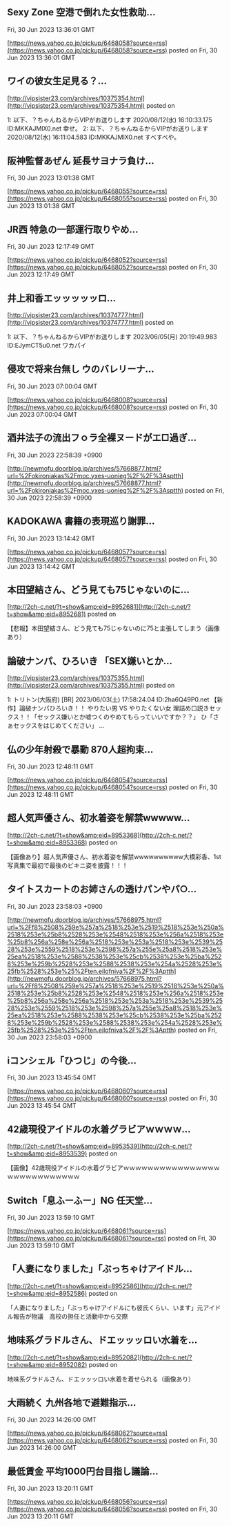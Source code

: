 

## Sexy Zone 空港で倒れた女性救助...
  Fri, 30 Jun 2023 13:36:01 GMT

[https://news.yahoo.co.jp/pickup/6468058?source=rss](https://news.yahoo.co.jp/pickup/6468058?source=rss)
posted on Fri, 30 Jun 2023 13:36:01 GMT

<!--more-->



## ワイの彼女生足見る？...
  

[http://vipsister23.com/archives/10375354.html](http://vipsister23.com/archives/10375354.html)
posted on 

<!--more-->

1: 以下、？ちゃんねるからVIPがお送りします 2020/08/12(水) 16:10:33.175 ID:MKKAJMlX0.net 幸せ。 2: 以下、？ちゃんねるからVIPがお送りします 2020/08/12(水) 16:11:04.583 ID:MKKAJMlX0.net すべすべや。

## 阪神監督あぜん 延長サヨナラ負け...
  Fri, 30 Jun 2023 13:01:38 GMT

[https://news.yahoo.co.jp/pickup/6468055?source=rss](https://news.yahoo.co.jp/pickup/6468055?source=rss)
posted on Fri, 30 Jun 2023 13:01:38 GMT

<!--more-->



## JR西 特急の一部運行取りやめ...
  Fri, 30 Jun 2023 12:17:49 GMT

[https://news.yahoo.co.jp/pickup/6468052?source=rss](https://news.yahoo.co.jp/pickup/6468052?source=rss)
posted on Fri, 30 Jun 2023 12:17:49 GMT

<!--more-->



## 井上和香エッッッッッロ...
  

[http://vipsister23.com/archives/10374777.html](http://vipsister23.com/archives/10374777.html)
posted on 

<!--more-->

1: 以下、？ちゃんねるからVIPがお送りします 2023/06/05(月) 20:19:49.983 ID:EJymCT5u0.net ワカパイ

## 侵攻で将来台無し ウのバレリーナ...
  Fri, 30 Jun 2023 07:00:04 GMT

[https://news.yahoo.co.jp/pickup/6468008?source=rss](https://news.yahoo.co.jp/pickup/6468008?source=rss)
posted on Fri, 30 Jun 2023 07:00:04 GMT

<!--more-->



## 酒井法子の流出フｏラ全裸ヌードがエ□過ぎ...
  Fri, 30 Jun 2023 22:58:39 +0900

[http://newmofu.doorblog.jp/archives/57668877.html?url=%2Fokironiakas%2Fmoc.yxes-uonieg%2F%2F%3Asptth](http://newmofu.doorblog.jp/archives/57668877.html?url=%2Fokironiakas%2Fmoc.yxes-uonieg%2F%2F%3Asptth)
posted on Fri, 30 Jun 2023 22:58:39 +0900

<!--more-->



## KADOKAWA 書籍の表現巡り謝罪...
  Fri, 30 Jun 2023 13:14:42 GMT

[https://news.yahoo.co.jp/pickup/6468057?source=rss](https://news.yahoo.co.jp/pickup/6468057?source=rss)
posted on Fri, 30 Jun 2023 13:14:42 GMT

<!--more-->



## 本田望結さん、どう見ても75じゃないのに...
  

[http://2ch-c.net/?t=show&amp;eid=8952681](http://2ch-c.net/?t=show&amp;eid=8952681)
posted on 

<!--more-->

【悲報】本田望結さん、どう見ても75じゃないのに75と主張してしまう（画像あり）

## 論破ナンパ、ひろいき  「SEX嫌いとか...
  

[http://vipsister23.com/archives/10375355.html](http://vipsister23.com/archives/10375355.html)
posted on 

<!--more-->

1: トリトン(大阪府) [BR] 2023/06/03(土) 17:58:24.04 ID:2ha6Q49P0.net 【新作】論破ナンパひろいき！！ やりたい男 VS やりたくない女 理詰め口説きセックス！！「セックス嫌いとか嘘つくのやめてもらっていいですか？？」 ひ「さぁセックスをはじめてください」 ...

## 仏の少年射殺で暴動 870人超拘束...
  Fri, 30 Jun 2023 12:48:11 GMT

[https://news.yahoo.co.jp/pickup/6468054?source=rss](https://news.yahoo.co.jp/pickup/6468054?source=rss)
posted on Fri, 30 Jun 2023 12:48:11 GMT

<!--more-->



## 超人気声優さん、初水着姿を解禁wwwww...
  

[http://2ch-c.net/?t=show&amp;eid=8953368](http://2ch-c.net/?t=show&amp;eid=8953368)
posted on 

<!--more-->

【画像あり】超人気声優さん、初水着姿を解禁wwwwwwwwww大橋彩香、1st写真集で最初で最後のビキニ姿を披露！！！

## タイトスカートのお姉さんの透けパンやパ○...
  Fri, 30 Jun 2023 23:58:03 +0900

[http://newmofu.doorblog.jp/archives/57668975.html?url=%2Ff8%2508%259e%257a%2518%253e%2519%2518%253e%250a%2518%253e%25b8%2528%253e%2548%2518%253e%256a%2518%253e%25b8%256a%258e%256a%2518%253e%253a%2518%253e%2539%2528%253e%2559%2518%253e%2598%257a%255e%25a8%2518%253e%25ea%2518%253e%2588%2538%253e%25cb%2538%253e%25ba%2528%253e%259b%2528%253e%2588%2538%253e%254a%2528%253e%25fb%2528%253e%25%2Ften.eilofniva%2F%2F%3Aptth](http://newmofu.doorblog.jp/archives/57668975.html?url=%2Ff8%2508%259e%257a%2518%253e%2519%2518%253e%250a%2518%253e%25b8%2528%253e%2548%2518%253e%256a%2518%253e%25b8%256a%258e%256a%2518%253e%253a%2518%253e%2539%2528%253e%2559%2518%253e%2598%257a%255e%25a8%2518%253e%25ea%2518%253e%2588%2538%253e%25cb%2538%253e%25ba%2528%253e%259b%2528%253e%2588%2538%253e%254a%2528%253e%25fb%2528%253e%25%2Ften.eilofniva%2F%2F%3Aptth)
posted on Fri, 30 Jun 2023 23:58:03 +0900

<!--more-->



## iコンシェル「ひつじ」の今後...
  Fri, 30 Jun 2023 13:45:54 GMT

[https://news.yahoo.co.jp/pickup/6468060?source=rss](https://news.yahoo.co.jp/pickup/6468060?source=rss)
posted on Fri, 30 Jun 2023 13:45:54 GMT

<!--more-->



## 42歳現役アイドルの水着グラビアｗｗｗｗ...
  

[http://2ch-c.net/?t=show&amp;eid=8953539](http://2ch-c.net/?t=show&amp;eid=8953539)
posted on 

<!--more-->

【画像】42歳現役アイドルの水着グラビアｗｗｗｗｗｗｗｗｗｗｗｗｗｗｗｗｗｗｗｗｗｗｗｗｗｗｗｗ

## Switch「息ふーふー」NG 任天堂...
  Fri, 30 Jun 2023 13:59:10 GMT

[https://news.yahoo.co.jp/pickup/6468061?source=rss](https://news.yahoo.co.jp/pickup/6468061?source=rss)
posted on Fri, 30 Jun 2023 13:59:10 GMT

<!--more-->



## 「人妻になりました」「ぶっちゃけアイドル...
  

[http://2ch-c.net/?t=show&amp;eid=8952586](http://2ch-c.net/?t=show&amp;eid=8952586)
posted on 

<!--more-->

「人妻になりました」「ぶっちゃけアイドルにも彼氏くらい、います」元アイドル報告が物議　高校の担任と活動中から交際

## 地味系グラドルさん、ドエッッッロい水着を...
  

[http://2ch-c.net/?t=show&amp;eid=8952082](http://2ch-c.net/?t=show&amp;eid=8952082)
posted on 

<!--more-->

地味系グラドルさん、ドエッッッロい水着を着せられる（画像あり）

## 大雨続く 九州各地で避難指示...
  Fri, 30 Jun 2023 14:26:00 GMT

[https://news.yahoo.co.jp/pickup/6468062?source=rss](https://news.yahoo.co.jp/pickup/6468062?source=rss)
posted on Fri, 30 Jun 2023 14:26:00 GMT

<!--more-->



## 最低賃金 平均1000円台目指し議論...
  Fri, 30 Jun 2023 13:20:11 GMT

[https://news.yahoo.co.jp/pickup/6468056?source=rss](https://news.yahoo.co.jp/pickup/6468056?source=rss)
posted on Fri, 30 Jun 2023 13:20:11 GMT

<!--more-->


